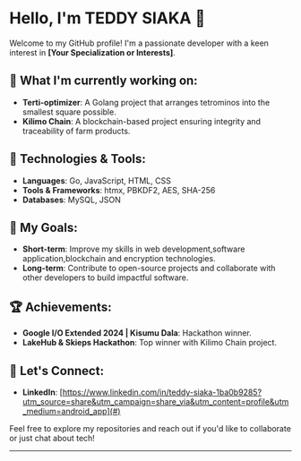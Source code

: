 # Hello, I'm TEDDY SIAKA 👋

Welcome to my GitHub profile! I'm a passionate developer with a keen interest in **[Your Specialization or Interests]**.

## 🌱 What I'm currently working on:
- **Terti-optimizer**: A Golang project that arranges tetrominos into the smallest square possible.
- **Kilimo Chain**: A blockchain-based project ensuring integrity and traceability of farm products.

## 🔧 Technologies & Tools:
- **Languages**: Go, JavaScript, HTML, CSS
- **Tools & Frameworks**: htmx, PBKDF2, AES, SHA-256
- **Databases**: MySQL, JSON

## 🎯 My Goals:
- **Short-term**: Improve my skills in web development,software application,blockchain and encryption technologies.
- **Long-term**: Contribute to open-source projects and collaborate with other developers to build impactful software.

## 🏆 Achievements:
- **Google I/O Extended 2024 | Kisumu Dala**: Hackathon winner.
- **LakeHub & Skieps Hackathon**: Top winner with Kilimo Chain project.

## 💬 Let's Connect:
- **LinkedIn**: [https://www.linkedin.com/in/teddy-siaka-1ba0b9285?utm_source=share&utm_campaign=share_via&utm_content=profile&utm_medium=android_app](#)

Feel free to explore my repositories and reach out if you'd like to collaborate or just chat about tech!

---


